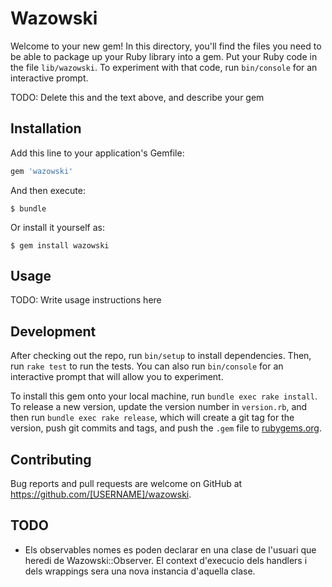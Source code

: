 # Wazowski

Welcome to your new gem! In this directory, you'll find the files you need to be able to package up your Ruby library into a gem. Put your Ruby code in the file `lib/wazowski`. To experiment with that code, run `bin/console` for an interactive prompt.

TODO: Delete this and the text above, and describe your gem

## Installation

Add this line to your application's Gemfile:

```ruby
gem 'wazowski'
```

And then execute:

    $ bundle

Or install it yourself as:

    $ gem install wazowski

## Usage

TODO: Write usage instructions here

## Development

After checking out the repo, run `bin/setup` to install dependencies. Then, run `rake test` to run the tests. You can also run `bin/console` for an interactive prompt that will allow you to experiment.

To install this gem onto your local machine, run `bundle exec rake install`. To release a new version, update the version number in `version.rb`, and then run `bundle exec rake release`, which will create a git tag for the version, push git commits and tags, and push the `.gem` file to [rubygems.org](https://rubygems.org).

## Contributing

Bug reports and pull requests are welcome on GitHub at https://github.com/[USERNAME]/wazowski.


## TODO

- Els observables nomes es poden declarar en una clase de l'usuari que heredi de Wazowski::Observer. El context
d'execucio dels handlers i dels wrappings sera una nova instancia d'aquella clase. 